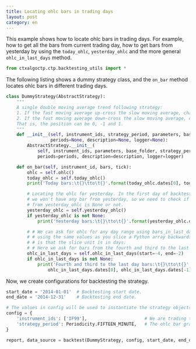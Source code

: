 ```yaml
---
title: Locating ohlc bars in trading days
layout: post
category: en
---
```


This example shows how to locate ohlc bars in trading days. For example, how to get all the bars
from current trading day, how to get bars from yesterday by using the `today_ohlc`, `yesterday_ohlc` and
the more general `ohlc_in_last_days` method.

```python
from ctxalgoctp.ctp.backtesting_utils import *
```

The following listing shows a dummy strategy class, and the `on_bar` method locates ohlc bars in different trading days.

```python
class DummyStrategy(AbstractStrategy):
    """
    A single double moving average trend following strategy:
    1. If the fast moving average up-cross the slow moving average, change position to 1.
    2. If the fast moving average down-cross the slow moving average, change position to -1.
    That is, the position can be 0, -1 and 1.
    """
    def __init__(self, instrument_ids, strategy_period, parameters, base_folder,
                 periods=None, description=None, logger=None):
        AbstractStrategy.__init__(
            self, instrument_ids, parameters, base_folder, strategy_period=strategy_period,
            periods=periods, description=description, logger=logger)

    def on_bar(self, instrument_id, bars, tick):
        ohlc = self.ohlc()
        today_ohlc = self.today_ohlc()
        print('Today bars:\t{}\tto\t{}'.format(today_ohlc.dates[0], today_ohlc.dates[-1]))

        # Locating the ohlc for yesterday. In the first day of backtesting,
        # we won't have any bar from yesterday, so we need to check if the result
        # from yesterday_ohlc is None or not.
        yesterday_ohlc = self.yesterday_ohlc()
        if yesterday_ohlc is not None:
            print('Yesterday bars:\t{}\tto\t{}'.format(yesterday_ohlc.dates[0], yesterday_ohlc.dates[-1]))

        # # We can ask for ohlc for any day range using bars_in_last_days. Specify start and end
        # # using the same values as you slice a Python array backwards. The difference here
        # # is that the slice unit is in days.
        # # Here we ask for bars from the fourth and third to the last trading days.
        ohlc_in_last_days = self.ohlc_in_last_days(start=-4, end=-2)
        if ohlc_in_last_days is not None:
            print('Fourth and third to the last day bars:\t{}\tto\t{}'.format(
                ohlc_in_last_days.dates[0], ohlc_in_last_days.dates[-1]))

```

Now, we create configurations for backtesting the strategy.

```python
start_date = '2014-01-01'  # Backtesting start date.
end_date = '2014-12-31'    # Backtesting end date.

# The values in config will be used to instantiate the strategy objects by the backtest method.
config = {
    'instrument_ids': ['IF99'],                      # We are trading this future instrument.
    'strategy_period': Periodicity.FIFTEEN_MINUTE,   # The ohlc bar granularity on which trading happens.
}

report, data_source = backtest(DummyStrategy, config, start_date, end_date)

```
